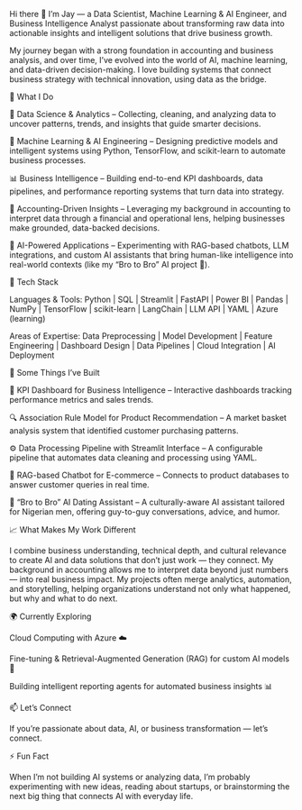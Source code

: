 Hi there 👋
I’m Jay — a Data Scientist, Machine Learning & AI Engineer, and Business Intelligence Analyst passionate about transforming raw data into actionable insights and intelligent solutions that drive business growth.

My journey began with a strong foundation in accounting and business analysis, and over time, I’ve evolved into the world of AI, machine learning, and data-driven decision-making. I love building systems that connect business strategy with technical innovation, using data as the bridge.

🚀 What I Do

🧩 Data Science & Analytics – Collecting, cleaning, and analyzing data to uncover patterns, trends, and insights that guide smarter decisions.

🧠 Machine Learning & AI Engineering – Designing predictive models and intelligent systems using Python, TensorFlow, and scikit-learn to automate business processes.

📊 Business Intelligence – Building end-to-end KPI dashboards, data pipelines, and performance reporting systems that turn data into strategy.

🧮 Accounting-Driven Insights – Leveraging my background in accounting to interpret data through a financial and operational lens, helping businesses make grounded, data-backed decisions.

🤖 AI-Powered Applications – Experimenting with RAG-based chatbots, LLM integrations, and custom AI assistants that bring human-like intelligence into real-world contexts (like my “Bro to Bro” AI project 💬).

🧰 Tech Stack

Languages & Tools:
Python | SQL | Streamlit | FastAPI | Power BI | Pandas | NumPy | TensorFlow | scikit-learn | LangChain | LLM API | YAML | Azure (learning)

Areas of Expertise:
Data Preprocessing | Model Development | Feature Engineering | Dashboard Design | Data Pipelines | Cloud Integration | AI Deployment

💼 Some Things I’ve Built

🧮 KPI Dashboard for Business Intelligence – Interactive dashboards tracking performance metrics and sales trends.

🔍 Association Rule Model for Product Recommendation – A market basket analysis system that identified customer purchasing patterns.

⚙️ Data Processing Pipeline with Streamlit Interface – A configurable pipeline that automates data cleaning and processing using YAML.

💬 RAG-based Chatbot for E-commerce – Connects to product databases to answer customer queries in real time.

🧠 “Bro to Bro” AI Dating Assistant – A culturally-aware AI assistant tailored for Nigerian men, offering guy-to-guy conversations, advice, and humor.

📈 What Makes My Work Different

I combine business understanding, technical depth, and cultural relevance to create AI and data solutions that don’t just work — they connect.
My background in accounting allows me to interpret data beyond just numbers — into real business impact.
My projects often merge analytics, automation, and storytelling, helping organizations understand not only what happened, but why and what to do next.

🌍 Currently Exploring

Cloud Computing with Azure ☁️

Fine-tuning & Retrieval-Augmented Generation (RAG) for custom AI models 🧩

Building intelligent reporting agents for automated business insights 📊

📫 Let’s Connect

If you’re passionate about data, AI, or business transformation — let’s connect.

⚡ Fun Fact

When I’m not building AI systems or analyzing data, I’m probably experimenting with new ideas, reading about startups, or brainstorming the next big thing that connects AI with everyday life.

